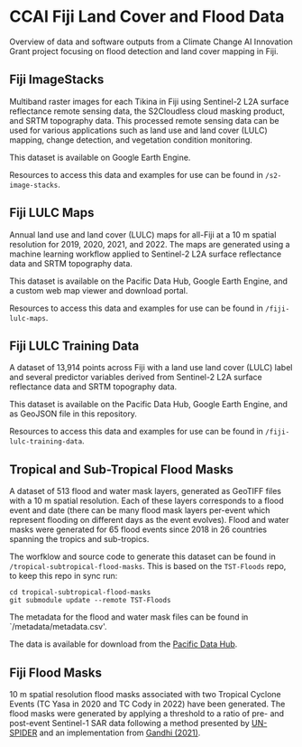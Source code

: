 # CCAI Fiji Land Cover and Flood Data

Overview of data and software outputs from a Climate Change AI Innovation Grant project focusing on flood detection and land cover mapping in Fiji.

## Fiji ImageStacks

Multiband raster images for each Tikina in Fiji using Sentinel-2 L2A surface reflectance remote sensing data, the S2Cloudless cloud masking product, and SRTM topography data. This processed remote sensing data can be used for various applications such as land use and land cover (LULC) mapping, change detection, and vegetation condition monitoring. 

This dataset is available on Google Earth Engine. 

Resources to access this data and examples for use can be found in `/s2-image-stacks`. 


## Fiji LULC Maps

Annual land use and land cover (LULC) maps for all-Fiji at a 10 m spatial resolution for 2019, 2020, 2021, and 2022. The maps are generated using a machine learning workflow applied to Sentinel-2 L2A surface reflectance data and SRTM topography data. 

This dataset is available on the Pacific Data Hub, Google Earth Engine, and a custom web map viewer and download portal.

Resources to access this data and examples for use can be found in `/fiji-lulc-maps`. 


## Fiji LULC Training Data

A dataset of 13,914 points across Fiji with a land use land cover (LULC) label and several predictor variables derived from Sentinel-2 L2A surface reflectance data and SRTM topography data. 

This dataset is available on the Pacific Data Hub, Google Earth Engine, and as GeoJSON file in this repository. 

Resources to access this data and examples for use can be found in `/fiji-lulc-training-data`. 

##  Tropical and Sub-Tropical Flood Masks

A dataset of 513 flood and water mask layers, generated as GeoTIFF files with a 10 m spatial resolution. Each of these layers corresponds to a flood event and date (there can be many flood mask layers per-event which represent flooding on different days as the event evolves). Flood and water masks were generated for 65 flood events since 2018 in 26 countries spanning the tropics and sub-tropics.

The worfklow and source code to generate this dataset can be found in `/tropical-subtropical-flood-masks`. This is based on the `TST-Floods` repo, to keep this repo in sync run:

```
cd tropical-subtropical-flood-masks
git submodule update --remote TST-Floods
```

The metadata for the flood and water mask files can be found in `/metadata/metadata.csv'.

The data is available for download from the [Pacific Data Hub](pacificdata.org/data/dataset/tropical-and-sub-tropical-flood-and-water-masks).

## Fiji Flood Masks

10 m spatial resolution flood masks associated with two Tropical Cyclone Events (TC Yasa in 2020 and TC Cody in 2022) have been generated. The flood masks were generated by applying a threshold to a ratio of pre- and post-event Sentinel-1 SAR data following a method presented by [UN-SPIDER](https://www.un-spider.org/advisory-support/recommended-practices/recommended-practice-google-earth-engine-flood-mapping/step-by-step) and an implementation from [Gandhi (2021)](https://courses.spatialthoughts.com/gee-water-resources-management.html).
